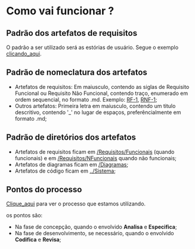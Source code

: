 # Como vai funcionar ?

## Padrão dos artefatos de requisitos
O padrão a ser utilizado será as estórias de usuário. Segue o exemplo [clicando_aqui](https://github.com/Welen1911/Katalogo/blob/main/Documenta%C3%A7%C3%A3o/Requisitos/Funcionais/RF-Exemplo.md).

## Padrão de nomeclatura dos artefatos
- Artefatos de requisitos: Em maiusculo, contendo as siglas de Requisito Funcional ou Requisito Não Funcional, contendo traço, enumerado em ordem sequencial, no formato .md. Exemplo: [RF-1](https://github.com/Welen1911/Katalogo/blob/main/Documenta%C3%A7%C3%A3o/Requisitos/Funcionais/RF-1.md), [RNF-1](https://github.com/Welen1911/Katalogo/blob/main/Documenta%C3%A7%C3%A3o/Requisitos/NFuncionais/RNF-1.md);
- Outros artefatos: Primeira letra em maiusculo, contendo um titulo descritivo, contendo '_' no lugar de espaços, preferêncialmente em formato .md;

## Padrão de diretórios dos artefatos
- Artefatos de requisitos ficam em [/Requisitos/Funcionais](https://github.com/Welen1911/Katalogo/tree/main/Documenta%C3%A7%C3%A3o/Requisitos/Funcionais) (quando funcionais) e em [/Requisitos/NFuncionais](https://github.com/Welen1911/Katalogo/tree/main/Documenta%C3%A7%C3%A3o/Requisitos/NFuncionais) quando não funcionais;
- Artefatos de diagramas ficam em [/Diagramas](https://github.com/Welen1911/Katalogo/tree/main/Documenta%C3%A7%C3%A3o/Diagramas);
- Artefatos de código ficam em [../Sistema](https://github.com/Welen1911/Katalogo/tree/main/Sistema);

## Pontos do processo
[Clique_aqui](https://github.com/Welen1911/Katalogo/blob/main/Documenta%C3%A7%C3%A3o/Processo.md) para ver o processo que estamos utilizando.

os pontos são:
- Na fase de concepção, quando o envolvido **Analisa** e **Especifica**;
- Na fase de desenvolvimento, se necessário, quando o envolvido **Codifica** e **Revisa**;
  
